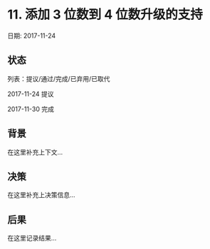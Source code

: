 # 11. 添加 3 位数到 4 位数升级的支持

日期: 2017-11-24

## 状态

列表：提议/通过/完成/已弃用/已取代

2017-11-24 提议
 
2017-11-30 完成

## 背景

在这里补充上下文...

## 决策

在这里补充上决策信息...

## 后果

在这里记录结果...
